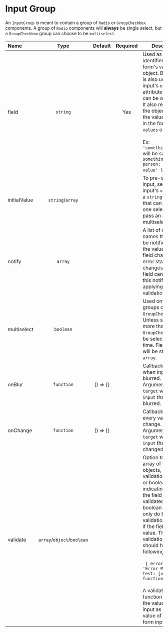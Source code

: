 # Input Group

An `InputGroup` is meant to contain a group of `Radio` or `GroupCheckbox` components. A group of `Radio` components will **always** be single select, but a `GroupCheckbox` group can choose to be `multiselect`.

<!-- STORY -->

| Name               | Type     | Default  | Required | Description                                                                                                                           |
|:-------------------|:--------:|:--------:|:--------:|---------------------------------------------------------------------------------------------------------------------------------------|
| field | `string`  |     |     Yes     | Used as the field's identifier in the form's `values` object. By default it is also used as the input's `name` attribute, but this can be overridden. It also represents the object path for the value to be set in the form's `values` object. <br><br> Ex: `'something.person'` will be saved as `{ something: { person: 'whatever value' } }`.  |
| initialValue               | `string`/`array`     |  |  | To pre-select an input, set as the input's `value`. Pass a `string` for groups that can only have one selection and pass an `array` for multiselect groups. |
| notify               | `array`     |  |  | A list of other field names that should be notified when the value of this field changes or its error state changes. A notified field can process this notification by applying one of its validation rules. |
| multiselect               | `boolean`     |  |  | Used only for groups of `GroupCheckbox`. Unless set to `false`, more than one `GroupCheckbox` can be selected at a time. Field value will be stored as an `array`. |
| onBlur               | `function`     | () => {} |  | Callback fired when input is blurred. <br>Arguments: (`event`) `target` will be the `input` that was blurred. |
| onChange               | `function`     | () => {} |  | Callback fired on every value change. <br>Arguments: (`event`) `target` will be the `input` that was changed. |
| validate               | `array`/`object`/`boolean`     |  |  | Option to pass an array of validation objects, a singular validation object, or boolean indicating whether the field should be validated. The boolean option will only do basic validation to check if the field has a value. The validation object should have the following shape: <br><br> ` { errorMsg: 'Error Message', test: [validation function] }` <br><br> A validation function is passed the value of the input as well as the value of all other form inputs. |